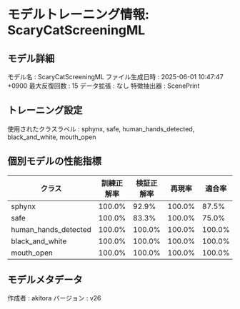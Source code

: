 # モデルトレーニング情報: ScaryCatScreeningML

## モデル詳細
モデル名           : ScaryCatScreeningML
ファイル生成日時   : 2025-06-01 10:47:47 +0900
最大反復回数     : 15
データ拡張       : なし
特徴抽出器       : ScenePrint

## トレーニング設定
使用されたクラスラベル : sphynx, safe, human_hands_detected, black_and_white, mouth_open

## 個別モデルの性能指標
| クラス | 訓練正解率 | 検証正解率 | 再現率 | 適合率 | F1スコア |
|--------|------------|------------|--------|--------|----------|
| sphynx | 100.0% | 92.9% | 100.0% | 87.5% | 0.933 |
| safe | 100.0% | 83.3% | 100.0% | 75.0% | 0.857 |
| human_hands_detected | 100.0% | 100.0% | 100.0% | 100.0% | 1.000 |
| black_and_white | 100.0% | 100.0% | 100.0% | 100.0% | 1.000 |
| mouth_open | 100.0% | 100.0% | 100.0% | 100.0% | 1.000 |

## モデルメタデータ
作成者            : akitora
バージョン          : v26